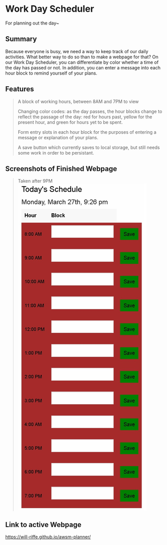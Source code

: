 # Work Day Scheduler
For planning out the day~

## Summary
Because everyone is busy, we need a way to keep track of our daily activities. What better way to do so than to make a webpage for that? On our Work Day Scheduler, you can differentiate by color whether a time of the day has passed or not. In addition, you can enter a message into each hour block to remind yourself of your plans.

## Features
>A block of working hours, between 8AM and 7PM to view
>
>Changing color codes: as the day passes, the hour blocks change to reflect the passage of the day: red for hours past, yellow for the present hour, and green for hours yet to be spent.
>
>Form entry slots in each hour block for the purposes of entering a message or explanation of your plans.
>
>A save button which currently saves to local storage, but still needs some work in order to be persistant.

## Screenshots of Finished Webpage
>Taken after 9PM
![Alt Screenshot of finished Webpage](./assets/images/screenshot.jpg)

## Link to active Webpage
https://will-riffe.github.io/awsm-planner/
